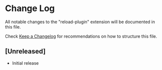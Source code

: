 # Change Log

All notable changes to the "reload-plugin" extension will be documented in this file.

Check [Keep a Changelog](http://keepachangelog.com/) for recommendations on how to structure this file.

## [Unreleased]

- Initial release